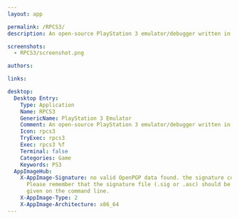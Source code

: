 ```yaml
---
layout: app

permalink: /RPCS3/
description: An open-source PlayStation 3 emulator/debugger written in C++.

screenshots:
  - RPCS3/screenshot.png

authors:

links:

desktop:
  Desktop Entry:
    Type: Application
    Name: RPCS3
    GenericName: PlayStation 3 Emulator
    Comment: An open-source PlayStation 3 emulator/debugger written in C++.
    Icon: rpcs3
    TryExec: rpcs3
    Exec: rpcs3 %f
    Terminal: false
    Categories: Game
    Keywords: PS3
  AppImageHub:
    X-AppImage-Signature: no valid OpenPGP data found. the signature could not be verified.
      Please remember that the signature file (.sig or .asc) should be the first file
      given on the command line.
    X-AppImage-Type: 2
    X-AppImage-Architecture: x86_64
---
```

